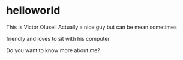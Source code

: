 # helloworld
This is Victor Oluxell
Actually a nice guy but can be mean sometimes

friendly and loves to sit with his computer 

Do you want to know more about me?
